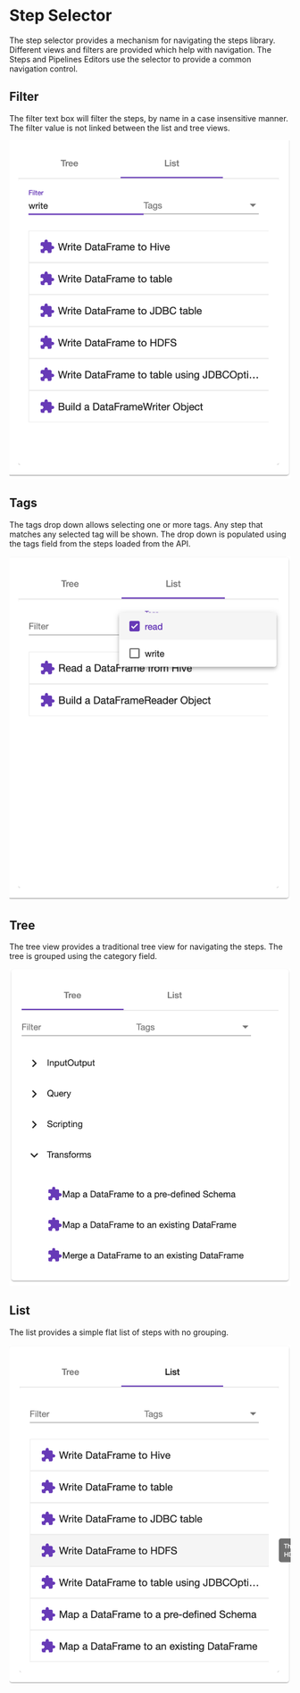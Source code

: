 # Step Selector
The step selector provides a mechanism for navigating the steps library. Different views and filters are provided
which help with navigation. The Steps and Pipelines Editors use the selector to provide a common navigation control. 

## Filter
The filter text box will filter the steps, by name in a case insensitive manner. The filter value is not linked between the list and tree views.

![Filter Example](images/step-selector-list-filter.png "Filter Example")
## Tags
The tags drop down allows selecting one or more tags. Any step that matches any selected tag will be shown. The drop down is populated using
the tags field from the steps loaded from the API.

![Tags Example](images/step-selector-tag.png "Tags Example")
## Tree
The tree view provides a traditional tree view for navigating the steps. The tree is grouped using the category field.

![Tree Example](images/step-selector-tree.png "Tree Example")
## List
The list provides a simple flat list of steps with no grouping.

![List Example](images/step-selector-list.png "List Example")
